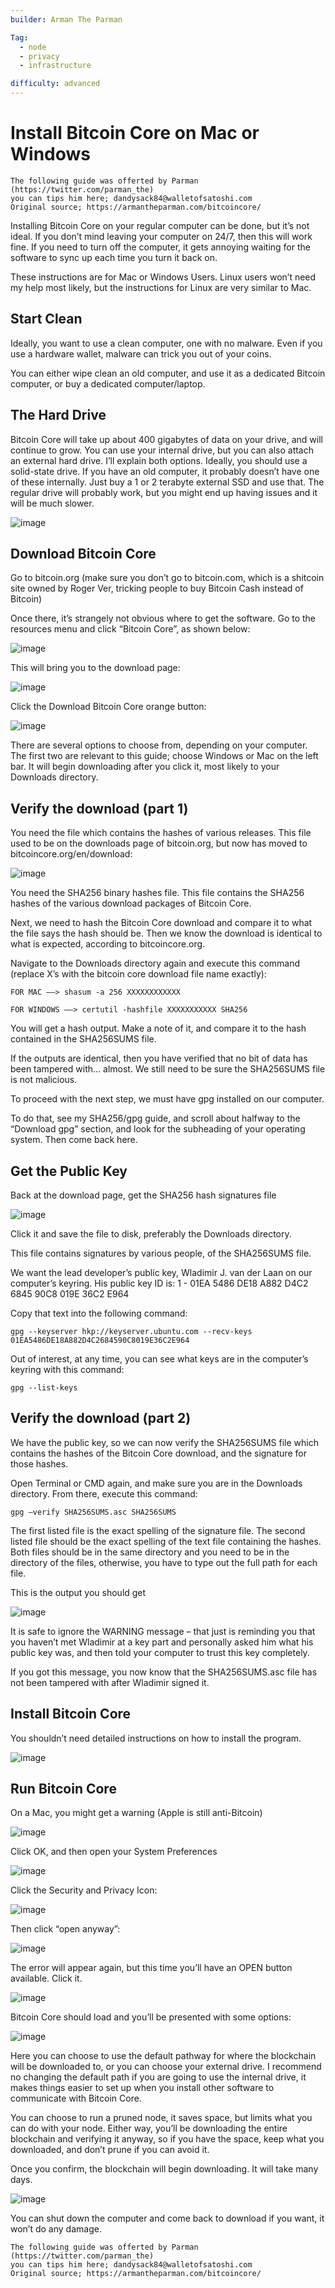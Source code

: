 ```yaml
---
builder: Arman The Parman

Tag:
  - node
  - privacy
  - infrastructure

difficulty: advanced
---
```


# Install Bitcoin Core on Mac or Windows

    The following guide was offerted by Parman (https://twitter.com/parman_the)
    you can tips him here; dandysack84@walletofsatoshi.com
    Original source; https://armantheparman.com/bitcoincore/

Installing Bitcoin Core on your regular computer can be done, but it’s not ideal. If you don’t mind leaving your computer on 24/7, then this will work fine. If you need to turn off the computer, it gets annoying waiting for the software to sync up each time you turn it back on.

These instructions are for Mac or Windows Users. Linux users won’t need my help most likely, but the instructions for Linux are very similar to Mac.

## Start Clean

Ideally, you want to use a clean computer, one with no malware. Even if you use a hardware wallet, malware can trick you out of your coins.

You can either wipe clean an old computer, and use it as a dedicated Bitcoin computer, or buy a dedicated computer/laptop.

## The Hard Drive

Bitcoin Core will take up about 400 gigabytes of data on your drive, and will continue to grow. You can use your internal drive, but you can also attach an external hard drive. I’ll explain both options. Ideally, you should use a solid-state drive. If you have an old computer, it probably doesn’t have one of these internally. Just buy a 1 or 2 terabyte external SSD and use that. The regular drive will probably work, but you might end up having issues and it will be much slower.

![image](assets/1.png)

## Download Bitcoin Core

Go to bitcoin.org (make sure you don’t go to bitcoin.com, which is a shitcoin site owned by Roger Ver, tricking people to buy Bitcoin Cash instead of Bitcoin)

Once there, it’s strangely not obvious where to get the software. Go to the resources menu and click “Bitcoin Core”, as shown below:

![image](assets/2.png)

This will bring you to the download page:

![image](assets/3.png)

Click the Download Bitcoin Core orange button:

![image](assets/4.png)

There are several options to choose from, depending on your computer. The first two are relevant to this guide; choose Windows or Mac on the left bar. It will begin downloading after you click it, most likely to your Downloads directory.

## Verify the download (part 1)

You need the file which contains the hashes of various releases. This file used to be on the downloads page of bitcoin.org, but now has moved to bitcoincore.org/en/download:

![image](assets/5.png)

You need the SHA256 binary hashes file. This file contains the SHA256 hashes of the various download packages of Bitcoin Core.

Next, we need to hash the Bitcoin Core download and compare it to what the file says the hash should be. Then we know the download is identical to what is expected, according to bitcoincore.org.

Navigate to the Downloads directory again and execute this command (replace X’s with the bitcoin core download file name exactly):

    FOR MAC —–> shasum -a 256 XXXXXXXXXXXX

    FOR WINDOWS —–> certutil -hashfile XXXXXXXXXXX SHA256

You will get a hash output. Make a note of it, and compare it to the hash contained in the SHA256SUMS file.

If the outputs are identical, then you have verified that no bit of data has been tampered with… almost. We still need to be sure the SHA256SUMS file is not malicious.

To proceed with the next step, we must have gpg installed on our computer.

To do that, see my SHA256/gpg guide, and scroll about halfway to the “Download gpg” section, and look for the subheading of your operating system. Then come back here.

## Get the Public Key

Back at the download page, get the SHA256 hash signatures file

![image](assets/6.png)

Click it and save the file to disk, preferably the Downloads directory.

This file contains signatures by various people, of the SHA256SUMS file.

We want the lead developer’s public key, Wladimir J. van der Laan on our computer’s keyring. His public key ID is:
1 - 01EA 5486 DE18 A882 D4C2 6845 90C8 019E 36C2 E964

Copy that text into the following command:

    gpg --keyserver hkp://keyserver.ubuntu.com --recv-keys 01EA5486DE18A882D4C2684590C8019E36C2E964

Out of interest, at any time, you can see what keys are in the computer’s keyring with this command:

    gpg --list-keys

## Verify the download (part 2)

We have the public key, so we can now verify the SHA256SUMS file which contains the hashes of the Bitcoin Core download, and the signature for those hashes.

Open Terminal or CMD again, and make sure you are in the Downloads directory. From there, execute this command:

    gpg –verify SHA256SUMS.asc SHA256SUMS

The first listed file is the exact spelling of the signature file. The second listed file should be the exact spelling of the text file containing the hashes. Both files should be in the same directory and you need to be in the directory of the files, otherwise, you have to type out the full path for each file.

This is the output you should get

![image](assets/7.png)

It is safe to ignore the WARNING message – that just is reminding you that you haven’t met Wladimir at a key part and personally asked him what his public key was, and then told your computer to trust this key completely.

If you got this message, you now know that the SHA256SUMS.asc file has not been tampered with after Wladimir signed it.

## Install Bitcoin Core

You shouldn’t need detailed instructions on how to install the program.

![image](assets/8.png)

## Run Bitcoin Core

On a Mac, you might get a warning (Apple is still anti-Bitcoin)

![image](assets/9.png)

Click OK, and then open your System Preferences

![image](assets/10.png)

Click the Security and Privacy Icon:

![image](assets/11.png)

Then click “open anyway”:

![image](assets/12.png)

The error will appear again, but this time you’ll have an OPEN button available. Click it.

![image](assets/13.png)

Bitcoin Core should load and you’ll be presented with some options:

![image](assets/14.png)

Here you can choose to use the default pathway for where the blockchain will be downloaded to, or you can choose your external drive. I recommend no changing the default path if you are going to use the internal drive, it makes things easier to set up when you install other software to communicate with Bitcoin Core.

You can choose to run a pruned node, it saves space, but limits what you can do with your node. Either way, you’ll be downloading the entire blockchain and verifying it anyway, so if you have the space, keep what you downloaded, and don’t prune if you can avoid it.

Once you confirm, the blockchain will begin downloading. It will take many days.

![image](assets/15.png)

You can shut down the computer and come back to download if you want, it won’t do any damage.

    The following guide was offerted by Parman (https://twitter.com/parman_the)
    you can tips him here; dandysack84@walletofsatoshi.com
    Original source; https://armantheparman.com/bitcoincore/

